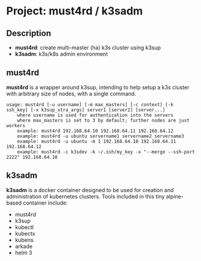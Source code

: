 # Project: must4rd / k3sadm
## Description
 * __must4rd__: create multi-master (ha) k3s cluster using k3sup
 * __k3sadm__: k3s/k8s admin environment

## must4rd
__must4rd__ is a wrapper around k3sup, intending to help setup a k3s cluster with
    arbitrary size of nodes, with a single command.

```
usage: must4rd [-u username] [-m max_masters] [-c context] [-k ssh_key] [-x k3sup_xtra_args] server1 [server2] [server...]
    where username is used for authentication into the servers
    where max_masters is set to 3 by default; further nodes are just workers
    example: must4rd 192.168.64.10 192.168.64.11 192.168.64.12
    example: must4rd -u ubuntu servername1 servername2 servername3
    example: must4rd -u ubuntu -m 1 192.168.64.10 192.168.64.11 192.168.64.12
    example: must4rd -c k3sdev -k ~/.ssh/my_key -x "--merge --ssh-port 2222" 192.168.64.10
```

## k3sadm
__k3sadm__ is a docker container designed to be used for creation and administration
of kubernetes clusters. Tools included in this tiny alpine-based container include:
  * must4rd
  * k3sup
  * kubectl
  * kubectx
  * kubens
  * arkade
  * helm 3
